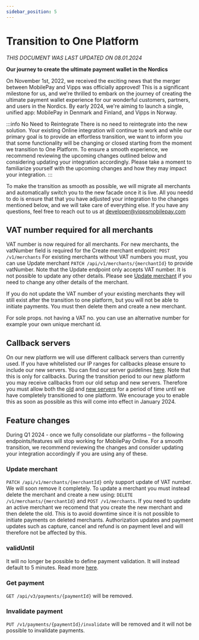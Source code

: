 ```yaml
---
sidebar_position: 5
---
```


# Transition to One Platform
*THIS DOCUMENT WAS LAST UPDATED ON 08.01.2024*

**Our journey to create the ultimate payment wallet in the Nordics**

On November 1st, 2022, we received the exciting news that the merger between MobilePay and Vipps was officially approved! This is a significant milestone for us, and we're thrilled to embark on the journey of creating the ultimate payment wallet experience for our wonderful customers, partners, and users in the Nordics. By early 2024, we're aiming to launch a single, unified app: MobilePay in Denmark and Finland, and Vipps in Norway.

:::info No Need to Reintegrate
There is no need to reintegrate into the new solution. Your existing Online integration will continue to work and while our primary goal is to provide an effortless transition, we want to inform you that some functionality will be changing or closed starting from the moment we transition to One Platform. To ensure a smooth experience, we recommend reviewing the upcoming changes outlined below and considering updating your integration accordingly. 
Please take a moment to familiarize yourself with the upcoming changes and how they may impact your integration.
:::

To make the transition as smooth as possible, we will migrate all merchants and automatically switch you to the new facade once it is live. All you needd to do is ensure that that you have adjusted your integration to the changes mentioned below, and we will take care of everything else. If you have any questions, feel free to reach out to us at developer@vippsmobilepay.com 

## VAT number required for all merchants

VAT number is now required for all merchants. For new merchants, the vatNumber field is required for the Create merchant endpoint: `POST /v1/merchants`
For existing merchants without VAT numbers you must, you can use Update merchant `PATCH /api/v1/merchants/{merchantId}` to provide vatNumber. Note that the Update endpoint only accepts VAT number. It is not possible to update any other details. Please see [Update merchant](#update-merchant) if you need to change any other details of the merchant.

If you do not update the VAT number of your existing merchants they will still exist after the transition to one platform, but you will not be able to initiate payments. You must then delete them and create a new merchant. 

For sole props. not having a VAT no. you can use an alternative number for example your own unique merchant id.

## Callback servers
On our new platform we will use different callback servers than currently used. If you have whitelisted our IP ranges for callbacks please ensure to include our new servers. You can find our server guidelines [here](https://developer.vippsmobilepay.com/docs/developer-resources/servers/). Note that this is only for callbacks. During the transition period to our new platform you may receive callbacks from our old setup and new servers. Therefore you must allow both the [old](/docs/support/faq) and [new servers](https://developer.vippsmobilepay.com/docs/developer-resources/servers/) for a period of time until we have completely transitioned to one platform. We encourage you to enable this as soon as possible as this will come into effect in January 2024.

## Feature changes
During Q1 2024 - once we fully consolidate our platforms – the following endpoints/features will stop working for MobilePay Online.
For a smooth transition, we recommend reviewing the changes and consider updating your integration accordingly if you are using any of these.

### Update merchant 
`PATCH /api/v1/merchants/{merchantId}` only support update of VAT number. We will soon remove it completely. To update a merchant you must instead delete the merchant and create a new using: `DELETE /v1/merchants/{merchantId}` and `POST /v1/merchants`.
If you need to update an active merchant we recomend that you create the new merchant and then delete the old. This is to avoid downtime since it is not possible to initiate payments on deleted merchants. Authorization updates and payment updates such as capture, cancel and refund is on payment level and will therefore not be affected by this. 

### validUntil 
It will no longer be possible to define payment validation. It will instead default to 5 minutes. Read more [here](https://developer.vippsmobilepay.com/docs/vipps-developers/common-topics/timeouts/).

### Get payment
`GET /api/v3/payments/{paymentId}` will be removed. 

### Invalidate payment
`PUT /v1/payments/{paymentId}/invalidate` will be removed and it will not be possible to invalidate payments. 

